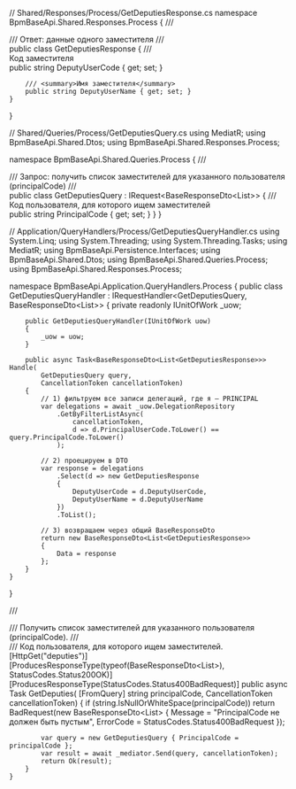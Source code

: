// Shared/Responses/Process/GetDeputiesResponse.cs
namespace BpmBaseApi.Shared.Responses.Process
{
    /// <summary>
    /// Ответ: данные одного заместителя
    /// </summary>
    public class GetDeputiesResponse
    {
        /// <summary>Код заместителя</summary>
        public string DeputyUserCode { get; set; }

        /// <summary>Имя заместителя</summary>
        public string DeputyUserName { get; set; }
    }
}


// Shared/Queries/Process/GetDeputiesQuery.cs
using MediatR;
using BpmBaseApi.Shared.Dtos;
using BpmBaseApi.Shared.Responses.Process;

namespace BpmBaseApi.Shared.Queries.Process
{
    /// <summary>
    /// Запрос: получить список заместителей для указанного пользователя (principalCode)
    /// </summary>
    public class GetDeputiesQuery : IRequest<BaseResponseDto<List<GetDeputiesResponse>>>
    {
        /// <summary>Код пользователя, для которого ищем заместителей</summary>
        public string PrincipalCode { get; set; }
    }
}


// Application/QueryHandlers/Process/GetDeputiesQueryHandler.cs
using System.Linq;
using System.Threading;
using System.Threading.Tasks;
using MediatR;
using BpmBaseApi.Persistence.Interfaces;
using BpmBaseApi.Shared.Dtos;
using BpmBaseApi.Shared.Queries.Process;
using BpmBaseApi.Shared.Responses.Process;

namespace BpmBaseApi.Application.QueryHandlers.Process
{
    public class GetDeputiesQueryHandler
        : IRequestHandler<GetDeputiesQuery, BaseResponseDto<List<GetDeputiesResponse>>>
    {
        private readonly IUnitOfWork _uow;

        public GetDeputiesQueryHandler(IUnitOfWork uow)
        {
            _uow = uow;
        }

        public async Task<BaseResponseDto<List<GetDeputiesResponse>>> Handle(
            GetDeputiesQuery query,
            CancellationToken cancellationToken)
        {
            // 1) фильтруем все записи делегаций, где я — PRINCIPAL
            var delegations = await _uow.DelegationRepository
                .GetByFilterListAsync(
                    cancellationToken,
                    d => d.PrincipalUserCode.ToLower() == query.PrincipalCode.ToLower()
                );

            // 2) проецируем в DTO
            var response = delegations
                .Select(d => new GetDeputiesResponse
                {
                    DeputyUserCode = d.DeputyUserCode,
                    DeputyUserName = d.DeputyUserName
                })
                .ToList();

            // 3) возвращаем через общий BaseResponseDto
            return new BaseResponseDto<List<GetDeputiesResponse>>
            {
                Data = response
            };
        }
    }
}



/// <summary>
        /// Получить список заместителей для указанного пользователя (principalCode).
        /// </summary>
        /// <param name="principalCode">Код пользователя, для которого ищем заместителей.</param>
        [HttpGet("deputies")]
        [ProducesResponseType(typeof(BaseResponseDto<List<GetDeputiesResponse>>), StatusCodes.Status200OK)]
        [ProducesResponseType(StatusCodes.Status400BadRequest)]
        public async Task<IActionResult> GetDeputies(
            [FromQuery] string principalCode,
            CancellationToken cancellationToken)
        {
            if (string.IsNullOrWhiteSpace(principalCode))
                return BadRequest(new BaseResponseDto<List<GetDeputiesResponse>>
                {
                    Message = "PrincipalCode не должен быть пустым",
                    ErrorCode = StatusCodes.Status400BadRequest
                });

            var query = new GetDeputiesQuery { PrincipalCode = principalCode };
            var result = await _mediator.Send(query, cancellationToken);
            return Ok(result);
        }
    }
